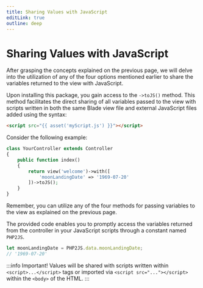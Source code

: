 ```yaml
---
title: Sharing Values with JavaScript
editLink: true
outline: deep
---
```


# Sharing Values with JavaScript

After grasping the concepts explained on the previous page, we will delve into the utilization of any of the four options mentioned earlier to share the variables returned to the view with JavaScript.

Upon installing this package, you gain access to the `->toJS()` method. This method facilitates the direct sharing of all variables passed to the view with scripts written in both the same Blade view file and external JavaScript files added using the syntax:

```html
<script src="{{ asset('myScript.js') }}"></script>
```

Consider the following example:

```php
class YourController extends Controller
{
    public function index()
    {
        return view('welcome')->with([
            'moonLandingDate' => '1969-07-20'
        ])->toJS();
    }
}
```

Remember, you can utilize any of the four methods for passing variables to the view as explained on the previous page.

The provided code enables you to promptly access the variables returned from the controller in your JavaScript scripts through a constant named `PHP2JS`.

```javascript
let moonLandingDate = PHP2JS.data.moonLandingDate;
// '1969-07-20'
```

:::info Important!
Values will be shared with scripts written within `<script>...</script>` tags or imported via `<script src="..."></script>` within the `<body>` of the HTML.
:::